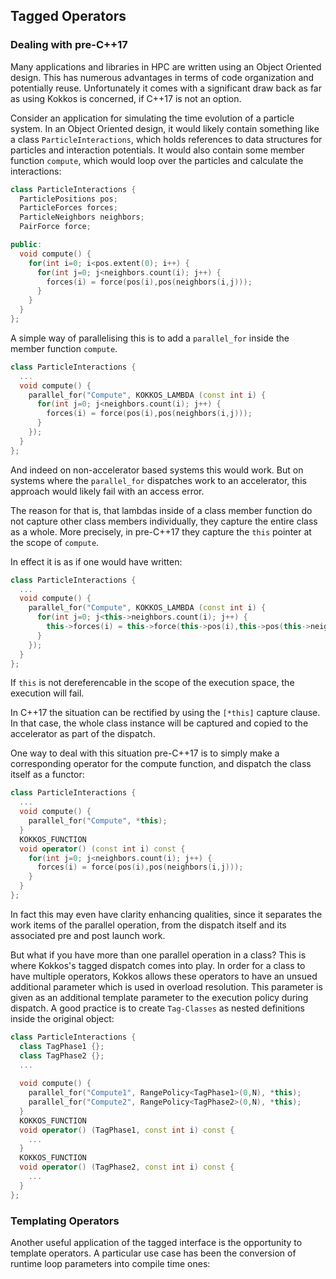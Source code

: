 ## Tagged Operators

### Dealing with pre-C++17 

Many applications and libraries in HPC are written using an Object Oriented design. 
This has numerous advantages in terms of code organization and potentially reuse.
Unfortunately it comes with a significant draw back as far as using Kokkos is concerned,
if C++17 is not an option. 

Consider an application for simulating the time evolution of a particle system.
In an Object Oriented design, it would likely contain something like a class `ParticleInteractions`,
which holds references to data structures for particles and interaction potentials. 
It would also contain some member function `compute`, which would loop over the particles
and calculate the interactions:

```c++
class ParticleInteractions {
  ParticlePositions pos;
  ParticleForces forces;
  ParticleNeighbors neighbors;
  PairForce force;

public:
  void compute() {
    for(int i=0; i<pos.extent(0); i++) {
      for(int j=0; j<neighbors.count(i); j++) {
        forces(i) = force(pos(i),pos(neighbors(i,j)));
      }
    }
  }
};
```

A simple way of parallelising this is to add a `parallel_for` inside the member function `compute`.

```c++
class ParticleInteractions {
  ...
  void compute() {
    parallel_for("Compute", KOKKOS_LAMBDA (const int i) {
      for(int j=0; j<neighbors.count(i); j++) {
        forces(i) = force(pos(i),pos(neighbors(i,j)));
      }
    });
  }
}; 
```

And indeed on non-accelerator based systems this would work. But on systems where the `parallel_for` 
dispatches work to an accelerator, this approach would likely fail with an access error. 

The reason for that is, that lambdas inside of a class member function do not capture other 
class members individually, they capture the entire class as a whole. 
More precisely, in pre-C++17 they capture the `this` pointer at the scope of `compute`.

In effect it is as if one would have written:
```c++
class ParticleInteractions {
  ...
  void compute() {
    parallel_for("Compute", KOKKOS_LAMBDA (const int i) {
      for(int j=0; j<this->neighbors.count(i); j++) {
        this->forces(i) = this->force(this->pos(i),this->pos(this->neighbors(i,j)));
      }
    });
  }
};
```
If `this` is not dereferencable in the scope of the execution space, the execution will fail. 

In C++17 the situation can be rectified by using the `[*this]` capture clause. In that case,
the whole class instance will be captured and copied to the accelerator as part of the dispatch. 

One way to deal with this situation pre-C++17 is to simply make a corresponding operator for the 
compute function, and dispatch the class itself as a functor:
```c++
class ParticleInteractions {
  ...
  void compute() {
    parallel_for("Compute", *this);
  }
  KOKKOS_FUNCTION
  void operator() (const int i) const {
    for(int j=0; j<neighbors.count(i); j++) {
      forces(i) = force(pos(i),pos(neighbors(i,j)));
    }
  }
};
```

In fact this may even have clarity enhancing qualities, since it separates the work items of the parallel operation,
from the dispatch itself and its associated pre and post launch work.

But what if you have more than one parallel operation in a class? 
This is where Kokkos's tagged dispatch comes into play.
In order for a class to have multiple operators, Kokkos allows these operators to have an unsued additional parameter
which is used in overload resolution. 
This parameter is given as an additional template parameter to the execution policy during dispatch.
A good practice is to create `Tag-Classes` as nested definitions inside the original object:

```c++
class ParticleInteractions {
  class TagPhase1 {};
  class TagPhase2 {};
  ...
  
  void compute() {
    parallel_for("Compute1", RangePolicy<TagPhase1>(0,N), *this);
    parallel_for("Compute2", RangePolicy<TagPhase2>(0,N), *this);
  }
  KOKKOS_FUNCTION 
  void operator() (TagPhase1, const int i) const {
    ... 
  }
  KOKKOS_FUNCTION 
  void operator() (TagPhase2, const int i) const {
    ... 
  }
};
```
 
### Templating Operators

Another useful application of the tagged interface is the opportunity to template operators.
A particular use case has been the conversion of runtime loop parameters into compile time ones:

